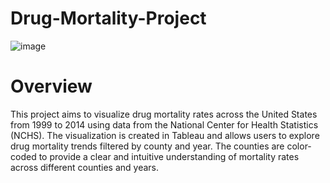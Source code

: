 # Drug-Mortality-Project

![image](https://github.com/edwardshen24/Drug-Mortality-Project/assets/96637551/82ef6e37-06b5-48f1-9fc0-1f93b428f787)

# Overview
This project aims to visualize drug mortality rates across the United States from 1999 to 2014 using data from the National Center for Health Statistics (NCHS). The visualization is created in Tableau and allows users to explore drug mortality trends filtered by county and year. The counties are color-coded to provide a clear and intuitive understanding of mortality rates across different counties and years.
